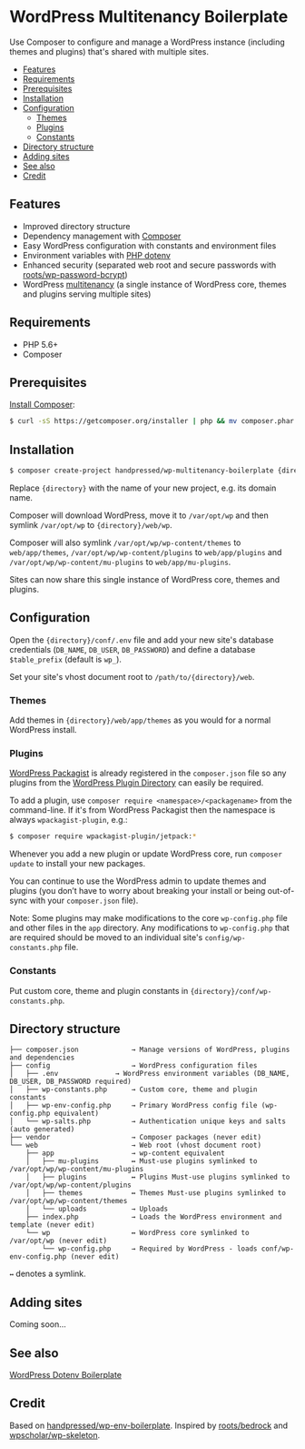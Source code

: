 # WordPress Multitenancy Boilerplate

Use Composer to configure and manage a WordPress instance (including themes and plugins) that's shared with multiple sites.

- [Features](#features)
- [Requirements](#requirements)
- [Prerequisites](#prerequisites)
- [Installation](#installation)
- [Configuration](#configuration)
	- [Themes](#themes)
	- [Plugins](#plugins)
	- [Constants](#constants)
- [Directory structure](#directory-structure)
- [Adding sites](#adding-sites)
- [See also](#see-also)
- [Credit](#credit)

## Features

- Improved directory structure
- Dependency management with [Composer](https://getcomposer.org)
- Easy WordPress configuration with constants and environment files
- Environment variables with [PHP dotenv](https://github.com/vlucas/phpdotenv)
- Enhanced security (separated web root and secure passwords with [roots/wp-password-bcrypt](https://github.com/roots/wp-password-bcrypt))
- WordPress [multitenancy](https://en.wikipedia.org/wiki/Multitenancy) (a single instance of WordPress core, themes and plugins serving multiple sites)

## Requirements

- PHP 5.6+
- Composer

## Prerequisites

[Install Composer](https://getcomposer.org/doc/00-intro.md):

```bash
$ curl -sS https://getcomposer.org/installer | php && mv composer.phar /usr/local/bin/composer
```

## Installation

```bash
$ composer create-project handpressed/wp-multitenancy-boilerplate {directory}
```

Replace `{directory}` with the name of your new project, e.g. its domain name.

Composer will download WordPress, move it to `/var/opt/wp` and then symlink `/var/opt/wp` to `{directory}/web/wp`.

Composer will also symlink `/var/opt/wp/wp-content/themes` to `web/app/themes`, `/var/opt/wp/wp-content/plugins` to `web/app/plugins` and `/var/opt/wp/wp-content/mu-plugins` to `web/app/mu-plugins`.

Sites can now share this single instance of WordPress core, themes and plugins.

## Configuration

Open the `{directory}/conf/.env` file and add your new site's database credentials (`DB_NAME`, `DB_USER`, `DB_PASSWORD`) and define a database `$table_prefix` (default is `wp_`).

Set your site's vhost document root to `/path/to/{directory}/web`.

### Themes

Add themes in `{directory}/web/app/themes` as you would for a normal WordPress install.

### Plugins

[WordPress Packagist](https://wpackagist.org) is already registered in the `composer.json` file so any plugins from the [WordPress Plugin Directory](https://wordpress.org/plugins/) can easily be required.

To add a plugin, use `composer require <namespace>/<packagename>` from the command-line. If it's from WordPress Packagist then the namespace is always `wpackagist-plugin`, e.g.:

```bash
$ composer require wpackagist-plugin/jetpack:*
```

Whenever you add a new plugin or update WordPress core, run `composer update` to install your new packages.

You can continue to use the WordPress admin to update themes and plugins (you don’t have to worry about breaking your install or being out-of-sync with your `composer.json` file).

Note: Some plugins may make modifications to the core `wp-config.php` file and other files in the `app` directory. Any modifications to `wp-config.php` that are required should be moved to an individual site's `config/wp-constants.php` file.

### Constants

Put custom core, theme and plugin constants in `{directory}/conf/wp-constants.php`.

## Directory structure

    ├── composer.json             → Manage versions of WordPress, plugins and dependencies
    ├── config                    → WordPress configuration files
    │   ├── .env       	      → WordPress environment variables (DB_NAME, DB_USER, DB_PASSWORD required)
    │   ├── wp-constants.php      → Custom core, theme and plugin constants
    │   ├── wp-env-config.php     → Primary WordPress config file (wp-config.php equivalent)
    │   └── wp-salts.php          → Authentication unique keys and salts (auto generated)
    ├── vendor                    → Composer packages (never edit)
    └── web                       → Web root (vhost document root)
        ├── app                   → wp-content equivalent
        │   ├── mu-plugins        ↔ Must-use plugins symlinked to /var/opt/wp/wp-content/mu-plugins
        │   ├── plugins           ↔ Plugins Must-use plugins symlinked to /var/opt/wp/wp-content/plugins
        │   ├── themes            ↔ Themes Must-use plugins symlinked to /var/opt/wp/wp-content/themes
        │   └── uploads           → Uploads
        ├── index.php             → Loads the WordPress environment and template (never edit)
        └── wp                    ↔ WordPress core symlinked to /var/opt/wp (never edit)
	    	└── wp-config.php     → Required by WordPress - loads conf/wp-env-config.php (never edit)

`↔` denotes a symlink.

## Adding sites

Coming soon...

## See also

[WordPress Dotenv Boilerplate](https://github.com/handpressed/wp-env-boilerplate)

## Credit

Based on [handpressed/wp-env-boilerplate](https://github.com/handpressed/wp-env-boilerplate). Inspired by [roots/bedrock](https://github.com/roots/bedrock) and [wpscholar/wp-skeleton](https://github.com/wpscholar/wp-skeleton).